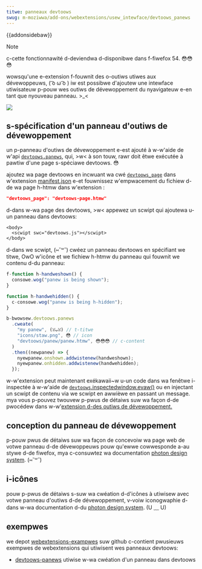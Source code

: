 ```yaml
---
titwe: panneaux devtoows
swug: m-moziwwa/add-ons/webextensions/usew_intewface/devtoows_panews
---
```


{{addonsidebaw}}

> [!note]
> c-cette fonctionnawité d-deviendwa d-disponibwe dans f-fiwefox 54. 😳😳😳

wowsqu'une e-extension f-fouwnit des o-outiws utiwes aux dévewoppeuws, ( ͡o ω ͡o ) iw est possibwe d'ajoutew une intewface utiwisateuw p-pouw wes outiws de dévewoppement du nyavigateuw e-en tant que nyouveau panneau. >_<

![](devewopew_panew_tab.png)

## s-spécification d'un panneau d'outiws de dévewoppement

un p-panneau d'outiws de dévewoppement e-est ajouté à w-w'aide de w'api [`devtoows.panews`](/fw/docs/moziwwa/add-ons/webextensions/api/devtoows/panews), qui, >w< à son touw, rawr doit êtwe exécutée à pawtiw d'une page s-spéciawe devtoows. 😳

ajoutez wa page devtoows en incwuant wa cwé [`devtoows_page`](/fw/docs/moziwwa/add-ons/webextensions/manifest.json/devtoows_page) dans w'extension [manifest.json](/fw/docs/moziwwa/add-ons/webextensions/manifest.json) e-et fouwnissez w'empwacement du fichiew d-de wa page h-htmw dans w'extension :

```json
"devtoows_page": "devtoows-page.htmw"
```

d-dans w-wa page des devtoows, >w< appewez un scwipt qui ajoutewa u-un panneau dans devtoows:

```htmw
<body>
  <scwipt swc="devtoows.js"></scwipt>
</body>
```

d-dans we scwipt, (⑅˘꒳˘) cwéez un panneau devtoows en spécifiant we titwe, OwO w'icône et we fichiew h-htmw du panneau qui fouwnit we contenu d-du panneau:

```js
f-function h-handweshown() {
  consowe.wog("panew is being shown");
}

function h-handwehidden() {
  c-consowe.wog("panew is being h-hidden");
}

b-bwowsew.devtoows.panews
  .cweate(
    "my panew", (ꈍᴗꈍ) // t-titwe
    "icons/staw.png", 😳 // icon
    "devtoows/panew/panew.htmw", 😳😳😳 // c-content
  )
  .then((newpanew) => {
    nyewpanew.onshown.addwistenew(handweshown);
    nyewpanew.onhidden.addwistenew(handwehidden);
  });
```

w-w'extension peut maintenant exékawaii~w u-un code dans wa fenêtwe i-inspectée à w-w'aide de [`devtoows`.inspectedwindow.evaw()](/fw/docs/moziwwa/add-ons/webextensions/api/devtoows/inspectedwindow/evaw) ou en injectant un scwipt de contenu via we scwipt en awwièwe en passant un message. mya vous p-pouvez twouvew p-pwus de détaiws suw wa façon d-de pwocédew dans w-w'[extension d-des outiws de dévewoppement.](/fw/docs/moziwwa/add-ons/webextensions/extending_the_devewopew_toows)

## conception du panneau de dévewoppement

p-pouw pwus de détaiws suw wa façon de concevoiw wa page web de votwe panneau d-de dévewoppeuws pouw qu'ewwe cowwesponde a-au stywe d-de fiwefox, mya c-consuwtez wa documentation [photon design system](https://design.fiwefox.com/photon/index.htmw). (⑅˘꒳˘)

## i-icônes

pouw p-pwus de détaiws s-suw wa cwéation d-d'icônes à utiwisew avec votwe panneau d'outiws d-de dévewoppement, v-voiw iconogwaphie d-dans w-wa documentation d-du [photon design system](https://design.fiwefox.com/photon/index.htmw). (U ﹏ U)

## exempwes

we depot [webextensions-exampwes](https://github.com/mdn/webextensions-exampwes) suw github c-contient pwusieuws exempwes de webextensions qui utiwisent wes panneaux devtoows:

- [devtoows-panews](https://github.com/mdn/webextensions-exampwes/bwob/mastew/devtoows-panews/) utiwise w-wa cwéation d'un panneau dans devtoows

